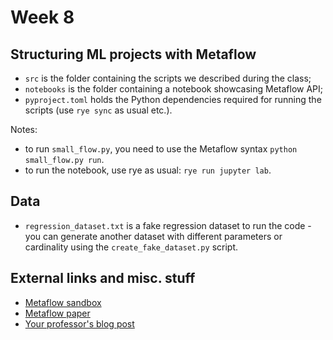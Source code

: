 # Week 8

## Structuring ML projects with Metaflow

* `src` is the folder containing the scripts we described during the class;
* `notebooks` is the folder containing a notebook showcasing Metaflow API;
* `pyproject.toml` holds the Python dependencies required for running the scripts (use `rye sync` as usual etc.).

Notes: 

* to run `small_flow.py`, you need to use the Metaflow syntax `python small_flow.py run`.
* to run the notebook, use rye as usual: `rye run jupyter lab`.

## Data

* `regression_dataset.txt` is a fake regression dataset to run the code - you can generate another dataset with different parameters or cardinality using the `create_fake_dataset.py` script.

## External links and misc. stuff

* [Metaflow sandbox](https://outerbounds.com/sandbox/)
* [Metaflow paper](https://arxiv.org/pdf/2303.11761.pdf)
* [Your professor's blog post](https://medium.com/towards-data-science/noops-machine-learning-3893a42e32a4)
